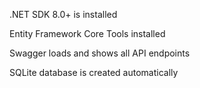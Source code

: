  .NET SDK 8.0+ is installed

 Entity Framework Core Tools installed

 Swagger loads and shows all API endpoints

 SQLite database is created automatically

